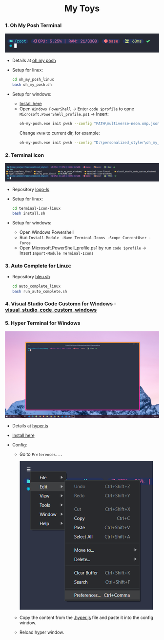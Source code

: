 
#  <p style="text-align:center"> My Toys </p> 

### 1. Oh My Posh Terminal
![](imgs/1_oh_my_posh.png)
- Details at [oh my posh](https://ohmyposh.dev/docs/installation/linux)

- Setup for linux:
    ```bash
    cd oh_my_posh_linux
    bash oh_my_posh.sh
    ```

- Setup for windows:
    - [Install here](https://ohmyposh.dev/docs/installation/windows)
    - Open `Windows PowerShell` -> Enter `code $profile` to opne `Microsoft.PowerShell_profile.ps1` -> Insert:
        ```bash
        oh-my-posh.exe init pwsh --config "PATH\multiverse-neon.omp.json" | Invoke-Expression
        ```
        Change `PATH` to current dir, for example:
        ```bash
        oh-my-posh.exe init pwsh --config "D:\personalized_styler\oh_my_posh_windows\multiverse-neon.omp.json" | Invoke-Expression
        ```


### 2. Terminal Icon
![](imgs/2_terminal_icon.png)
- Repository [logo-ls](https://github.com/Yash-Handa/logo-ls)

- Setup for linux:
    ```bash
    cd terminal-icon-linux
    bash install.sh
    ```

- Setup for windows:
    - Open Windows Powershell
    - Run `Install-Module -Name Terminal-Icons -Scope CurrentUser -Force`
    - Open Microsoft.PowerShell_profile.ps1 by run `code $profile` -> Insert `Import-Module Terminal-Icons`


### 3. Auto Complete for Linux:
- Repository [bleu.sh](https://github.com/akinomyoga/ble.sh)

    ```bash
    cd auto_complete_linux
    bash run_auto_complete.sh
    ```


### 4. Visual Studio Code Customn for Windows - [visual_studio_code_custom_windows](./visual_studio_code_custom_windows)


### 5. Hyper Terminal for Windows
<!-- ![](imgs/4_hyper.png) -->
<img src="imgs/4_hyper.png" alt="hyper application" width="1200"> 

- Details at [hyper.is](https://hyper.is/)

- [Install here](https://hyper.is/#installation)

- Config:
    - Go to `Preferences...`

        ![](imgs/5_hyper_setting.png)

    - Copy the content from the [.hyper.js](./hyper_windows/.hyper.js) file and paste it into the config window.

    - Reload hyper window.